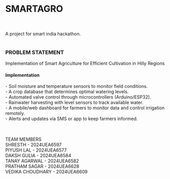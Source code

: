 <h1>SMARTAGRO</h1>
<br>
<br>
A project for smart india hackathon.
<br><br>
<h3>PROBLEM STATEMENT</h3>
<p>Implementation of Smart Agriculture for Efficient Cultivation in Hilly Regions</p>
<h4>Implementation </h4>
<p>- Soil moisture and temperature sensors to monitor field conditions.<br>
- A crop database that determines optimal watering levels.<br>
- Automated valve control through microcontrollers (Arduino/ESP32).<br>
- Rainwater harvesting with level sensors to track available water.<br>
- A mobile/web dashboard for farmers to monitor data and control irrigation remotely.<br>
- Alerts and updates via SMS or app to keep farmers informed.</p>
<br><br>
TEAM MEMBERS
<br>
SHRESTH - 2024UEA6597<br>
PIYUSH LAL - 2024UEA6577<br>
DAKSH GULIA - 2024UEA6584<br>
TANAY AGARWAL - 2024UEA6582<br>
PRATHAM SAGAR - 2024UEA6628<br>
VEDIKA CHOUDHARY - 2024UEA6609

 
 
